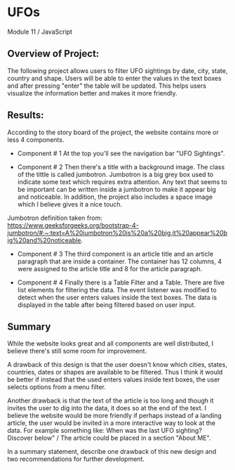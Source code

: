 # UFOs
Module 11 / JavaScript
## Overview of Project: 
The following project allows users to filter UFO sightings by date, city, state, country and shape. Users will be able to enter the values in the text boxes and after pressing "enter" the table will be updated. 
This helps users visualize the information better and makes it more friendly. 

## Results: 

According to the story board of the project, the website contains more or less 4 components. 

- Component # 1
At the top you'll see the navigation bar "UFO Sightings". 

- Component # 2 
Then there's a title with a background image. The class of the tittle is called jumbotron. Jumbotron is a big grey box used to indicate some text which requires extra attention. Any text that seems to be important can be written inside a jumbotron to make it appear big and noticeable. In addition, the project also includes a space image which I believe gives it a nice touch. 

 Jumbotron definition taken from: https://www.geeksforgeeks.org/bootstrap-4-jumbotron/#:~:text=A%20jumbotron%20is%20a%20big,it%20appear%20big%20and%20noticeable. 

- Component # 3 
The third component is an article title and an article paragraph that are inside a container. The container has 12 columns, 4 were assigned to the article title and 8 for the article paragraph. 

- Component # 4 
Finally there is a Table Filter and a Table. There are five list elements for filtering the data. The event listener was modified to detect when the user enters values inside the text boxes. The data is displayed in the table after being filtered based on user input. 


## Summary

While the website looks great and all components are well distributed, I believe there's still some room for improvement.

 A drawback of this design is that the user doesn't know which cities, states, countries, dates or shapes are available to be filtered. Thus I think it would be better if instead that the used enters values inside text boxes, the user selects options from a menu filter. 

Another drawback is that the text of the article is too long and though it invites the user to dig into the data, it does so at the end of the text. I believe the website would be more friendly if perhaps instead of a landing article, the user would be invited in a more interactive way to look at the data. For example something like: When was the last UFO sighting? Discover below" / The article could be placed in a section "About ME". 


In a summary statement, describe one drawback of this new design and two recommendations for further development.